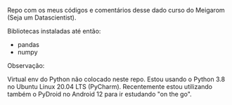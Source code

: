 Repo com os meus códigos e comentários desse dado curso do Meigarom (Seja um Datascientist).

Bibliotecas instaladas até então:

- pandas
- numpy

Observação:

Virtual env do Python não colocado neste repo. Estou usando o Python 3.8 no Ubuntu Linux 20.04 LTS (PyCharm). Recentemente estou utilizando também o PyDroid no Android 12 para ir estudando "on the go".
